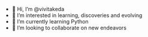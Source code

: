 - 👋 Hi, I’m @vivitakeda
- 👀 I’m interested in learning, discoveries and evolving
- 🌱 I’m currently learning Python
- 💞️ I’m looking to collaborate on new endeavors


<!---
vivitakeda/vivitakeda is a ✨ special ✨ repository because its `README.md` (this file) appears on your GitHub profile.
You can click the Preview link to take a look at your changes.
--->
